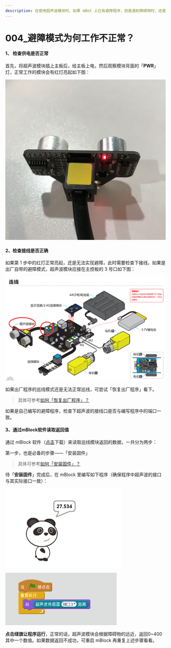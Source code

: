 ```yaml
---
description: 在使用超声波模块时，如果 mBot 上已有避障程序，但是遇到障碍物时，还是出现不能避障的现象，可以对模块按顺序做如下的测试。
---
```


# 004\_避障模式为何工作不正常？

#### 1、 检查供电是否正常

首先，将超声波模块插上主板后，给主板上电，然后观察模块背面的「**PWR**」灯，正常工作的模块会有红灯亮起如下图：

![](.gitbook/assets/chao-sheng-bo-mo-kuai-bei-deng.jpg)

####  2、检查接线是否正确

 如果第 1 步中的红灯正常亮起，还是无法实现避障，此时需要检查下接线，如果是出厂自带的避障模式，超声波模块应接在主控板的 3 号口如下图：

![](.gitbook/assets/mbot-chao-sheng-bo-jie-xian.png)

如果出厂程序的巡线模式还是无法正常巡线，可尝试「恢复出厂程序」看下。

> 具体可参考[如何「恢复出厂程序」？](tips/ru-he-hui-fu-chu-chang-cheng-xu.md)

如果是自己编写的避障程序，检查下超声波的接线口是否与编写程序中的端口一致。

#### 3、通过mBlock软件读取返回值

通过 mBlock 软件（[点击](http://www.mblock.cc/zh-home/software/mblock/mblock3/)下载）来读取巡线模块返回的数据，一共分为两步：

第一步，也是必备的步骤——「安装固件」

> 具体可参考[如何「安装固件」？](tips/ru-he-an-zhuang-gu-jian.md)

 待「**安装固件**」完成后，在 mBlock 里编写如下程序（确保程序中超声波的接口与其实际接口一致）：

![](.gitbook/assets/chao-sheng-bo-ce-shi-1.png)

![](.gitbook/assets/chao-sheng-bo-ce-shi-2.png)

**点击绿旗让程序运行**，正常的话，超声波模块会根据障碍物的远近，返回0~400 其中一个数值。如果数据返回不成功，可重启 mBlock 再重复上述步骤看看。


